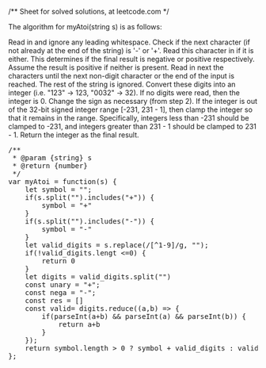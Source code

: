 /**
  Sheet for solved solutions, at leetcode.com 
*/

The algorithm for myAtoi(string s) is as follows:

Read in and ignore any leading whitespace.
Check if the next character (if not already at the end of the string) is '-' or '+'. Read this character in if it is either. This determines if the final result is negative or positive respectively. Assume the result is positive if neither is present.
Read in next the characters until the next non-digit character or the end of the input is reached. The rest of the string is ignored.
Convert these digits into an integer (i.e. "123" -> 123, "0032" -> 32). If no digits were read, then the integer is 0. Change the sign as necessary (from step 2).
If the integer is out of the 32-bit signed integer range [-231, 231 - 1], then clamp the integer so that it remains in the range. Specifically, integers less than -231 should be clamped to -231, and integers greater than 231 - 1 should be clamped to 231 - 1.
Return the integer as the final result.

<pre>
/**
 * @param {string} s
 * @return {number}
 */
var myAtoi = function(s) {
    let symbol = "";
    if(s.split("").includes("+")) {
        symbol = "+"
    }
    if(s.split("").includes("-")) {
        symbol = "-"
    }
    let valid_digits = s.replace(/[^1-9]/g, ""); 
    if(!valid_digits.lengt <=0) {
        return 0
    }
    let digits = valid_digits.split("")
    const unary = "+";
    const nega = "-";
    const res = []
    const valid= digits.reduce((a,b) => {
        if(parseInt(a+b) && parseInt(a) && parseInt(b)) {
            return a+b
        }
    });
    return symbol.length > 0 ? symbol + valid_digits : valid_digits 
};
</pre>
